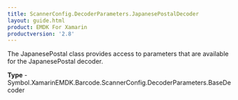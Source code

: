 ```yaml
---
title: ScannerConfig.DecoderParameters.JapanesePostalDecoder
layout: guide.html 
product: EMDK For Xamarin 
productversion: '2.8' 
---
```

The JapanesePostal class provides access to parameters that are available for the JapanesePostal decoder.

**Type** - Symbol.XamarinEMDK.Barcode.ScannerConfig.DecoderParameters.BaseDecoder



